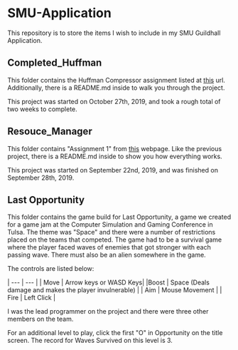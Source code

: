 # SMU-Application

This repository is to store the items I wish to include in my SMU Guildhall Application.

## Completed_Huffman

This folder contains the Huffman Compressor assignment listed at [this](https://www.smu.edu/-/media/Site/guildhallOLD/Documents/Huffman_Exercise.pdf?la=en) url.
Additionally, there is a README.md inside to walk you through the project.

This project was started on October 27th, 2019, and took a rough total of two weeks to complete.

## Resouce_Manager

This folder contains "Assignment 1" from [this](https://www.smu.edu/Guildhall/Admissions/Portfolio-Requirements/Programming) webpage.
Like the previous project, there is a README.md inside to show you how everything works.

This project was started on September 22nd, 2019, and was finished on September 28th, 2019.

## Last Opportunity

This folder contains the game build for Last Opportunity, a game we created for a
game jam at the Computer Simulation and Gaming Conference in Tulsa. The theme was
"Space" and there were a number of restrictions placed on the teams that competed.
The game had to be a survival game where the player faced waves of enemies that
got stronger with each passing wave. There must also be an alien somewhere in the game.

The controls are listed below:

| --- | --- |
| Move | Arrow keys or WASD Keys|
|Boost | Space (Deals damage and makes the player invulnerable) |
| Aim | Mouse Movement |
| Fire | Left Click |

I was the lead programmer on the project and there were three other members on the team.

For an additional level to play, click the first "O" in Opportunity on the title screen.
The record for Waves Survived on this level is 3.
